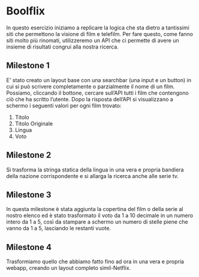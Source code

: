 # Boolflix
In questo esercizio iniziamo a replicare la logica che sta dietro a tantissimi siti che permettono la visione di film e telefilm.
Per fare questo, come fanno siti molto più rinomati, utilizzeremo un API che ci permette di avere un insieme di risultati congrui alla nostra ricerca.

## Milestone 1
E' stato creato un layout base con una searchbar (una input e un button) in cui si può scrivere completamente o parzialmente il nome di un film. Possiamo, cliccando il  bottone, cercare sull’API tutti i film che contengono ciò che ha scritto l’utente.
Dopo la risposta dell’API si visualizzano a schermo i seguenti valori per ogni film trovato: 
1. Titolo
2. Titolo Originale
3. Lingua
4. Voto

## Milestone 2
Si trasforma la stringa statica della lingua in una vera e propria bandiera della nazione corrispondente e si allarga la ricerca anche alle serie tv.

## Milestone 3 
In questa milestone è stata aggiunta la copertina del film o della serie al nostro elenco ed è stato trasformato il voto da 1 a 10 decimale in un numero intero da 1 a 5, così da stampare a schermo un numero di stelle piene che vanno da 1 a 5, lasciando le restanti vuote.

## Milestone 4
Trasformiamo quello che abbiamo fatto fino ad ora in una vera e propria webapp, creando un layout completo simil-Netflix.
